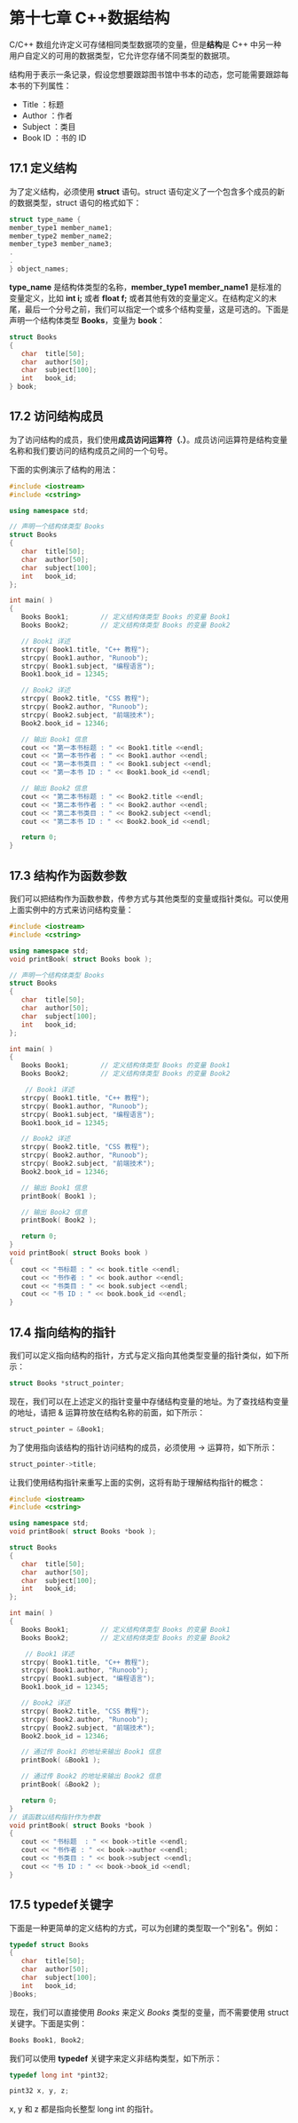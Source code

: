 # 第十七章 C++数据结构

C/C++ 数组允许定义可存储相同类型数据项的变量，但是**结构**是 C++ 中另一种用户自定义的可用的数据类型，它允许您存储不同类型的数据项。

结构用于表示一条记录，假设您想要跟踪图书馆中书本的动态，您可能需要跟踪每本书的下列属性：

- Title ：标题
- Author ：作者
- Subject ：类目
- Book ID ：书的 ID

## 17.1 定义结构

为了定义结构，必须使用 **struct** 语句。struct 语句定义了一个包含多个成员的新的数据类型，struct 语句的格式如下：

```cpp
struct type_name {
member_type1 member_name1;
member_type2 member_name2;
member_type3 member_name3;
.
.
} object_names; 
```

**type_name** 是结构体类型的名称，**member_type1 member_name1** 是标准的变量定义，比如 **int i;** 或者 **float f;** 或者其他有效的变量定义。在结构定义的末尾，最后一个分号之前，我们可以指定一个或多个结构变量，这是可选的。下面是声明一个结构体类型 **Books**，变量为 **book**：

```cpp
struct Books
{
   char  title[50];
   char  author[50];
   char  subject[100];
   int   book_id;
} book;
```

## 17.2 访问结构成员

为了访问结构的成员，我们使用**成员访问运算符（.）**。成员访问运算符是结构变量名称和我们要访问的结构成员之间的一个句号。

下面的实例演示了结构的用法：

```cpp
#include <iostream>
#include <cstring>

using namespace std;

// 声明一个结构体类型 Books 
struct Books
{
   char  title[50];
   char  author[50];
   char  subject[100];
   int   book_id;
};

int main( )
{
   Books Book1;        // 定义结构体类型 Books 的变量 Book1
   Books Book2;        // 定义结构体类型 Books 的变量 Book2

   // Book1 详述
   strcpy( Book1.title, "C++ 教程");
   strcpy( Book1.author, "Runoob"); 
   strcpy( Book1.subject, "编程语言");
   Book1.book_id = 12345;

   // Book2 详述
   strcpy( Book2.title, "CSS 教程");
   strcpy( Book2.author, "Runoob");
   strcpy( Book2.subject, "前端技术");
   Book2.book_id = 12346;

   // 输出 Book1 信息
   cout << "第一本书标题 : " << Book1.title <<endl;
   cout << "第一本书作者 : " << Book1.author <<endl;
   cout << "第一本书类目 : " << Book1.subject <<endl;
   cout << "第一本书 ID : " << Book1.book_id <<endl;

   // 输出 Book2 信息
   cout << "第二本书标题 : " << Book2.title <<endl;
   cout << "第二本书作者 : " << Book2.author <<endl;
   cout << "第二本书类目 : " << Book2.subject <<endl;
   cout << "第二本书 ID : " << Book2.book_id <<endl;

   return 0;
}
```

## 17.3 结构作为函数参数

我们可以把结构作为函数参数，传参方式与其他类型的变量或指针类似。可以使用上面实例中的方式来访问结构变量：

```cpp
#include <iostream>
#include <cstring>

using namespace std;
void printBook( struct Books book );

// 声明一个结构体类型 Books 
struct Books
{
   char  title[50];
   char  author[50];
   char  subject[100];
   int   book_id;
};

int main( )
{
   Books Book1;        // 定义结构体类型 Books 的变量 Book1
   Books Book2;        // 定义结构体类型 Books 的变量 Book2

    // Book1 详述
   strcpy( Book1.title, "C++ 教程");
   strcpy( Book1.author, "Runoob"); 
   strcpy( Book1.subject, "编程语言");
   Book1.book_id = 12345;

   // Book2 详述
   strcpy( Book2.title, "CSS 教程");
   strcpy( Book2.author, "Runoob");
   strcpy( Book2.subject, "前端技术");
   Book2.book_id = 12346;

   // 输出 Book1 信息
   printBook( Book1 );

   // 输出 Book2 信息
   printBook( Book2 );

   return 0;
}
void printBook( struct Books book )
{
   cout << "书标题 : " << book.title <<endl;
   cout << "书作者 : " << book.author <<endl;
   cout << "书类目 : " << book.subject <<endl;
   cout << "书 ID : " << book.book_id <<endl;
}
```

## 17.4 指向结构的指针

我们可以定义指向结构的指针，方式与定义指向其他类型变量的指针类似，如下所示：

```cpp
struct Books *struct_pointer;
```

现在，我们可以在上述定义的指针变量中存储结构变量的地址。为了查找结构变量的地址，请把 & 运算符放在结构名称的前面，如下所示：

```cpp
struct_pointer = &Book1;
```

为了使用指向该结构的指针访问结构的成员，必须使用 -> 运算符，如下所示：

```cpp
struct_pointer->title;
```

让我们使用结构指针来重写上面的实例，这将有助于理解结构指针的概念：

```cpp
#include <iostream>
#include <cstring>

using namespace std;
void printBook( struct Books *book );

struct Books
{
   char  title[50];
   char  author[50];
   char  subject[100];
   int   book_id;
};

int main( )
{
   Books Book1;        // 定义结构体类型 Books 的变量 Book1
   Books Book2;        // 定义结构体类型 Books 的变量 Book2

    // Book1 详述
   strcpy( Book1.title, "C++ 教程");
   strcpy( Book1.author, "Runoob"); 
   strcpy( Book1.subject, "编程语言");
   Book1.book_id = 12345;

   // Book2 详述
   strcpy( Book2.title, "CSS 教程");
   strcpy( Book2.author, "Runoob");
   strcpy( Book2.subject, "前端技术");
   Book2.book_id = 12346;

   // 通过传 Book1 的地址来输出 Book1 信息
   printBook( &Book1 );

   // 通过传 Book2 的地址来输出 Book2 信息
   printBook( &Book2 );

   return 0;
}
// 该函数以结构指针作为参数
void printBook( struct Books *book )
{
   cout << "书标题  : " << book->title <<endl;
   cout << "书作者 : " << book->author <<endl;
   cout << "书类目 : " << book->subject <<endl;
   cout << "书 ID : " << book->book_id <<endl;
}
```

## 17.5 typedef关键字

下面是一种更简单的定义结构的方式，可以为创建的类型取一个"别名"。例如：

```cpp
typedef struct Books
{
   char  title[50];
   char  author[50];
   char  subject[100];
   int   book_id;
}Books;
```

现在，我们可以直接使用 *Books* 来定义 *Books* 类型的变量，而不需要使用 struct 关键字。下面是实例：

```cpp
Books Book1, Book2;
```

我们可以使用 **typedef** 关键字来定义非结构类型，如下所示：

```cpp
typedef long int *pint32;

pint32 x, y, z;
```

x, y 和 z 都是指向长整型 long int 的指针。
